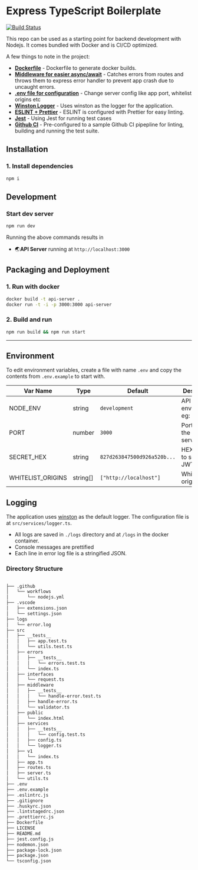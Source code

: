 # Express TypeScript Boilerplate

[![Build Status](https://github.com/peerbits-shrujal/node-typescript-express/workflows/Node%20CI/badge.svg)](https://github.com/peerbits-shrujal/node-typescript-express/actions?workflow=Node%20CI)

This repo can be used as a starting point for backend development with Nodejs. It comes bundled with Docker and is CI/CD optimized.

A few things to note in the project:

- **[Dockerfile](./Dockerfile)** - Dockerfile to generate docker builds.
- **[Middleware for easier async/await](./src/middleware/handle-error.ts)** - Catches errors from routes and throws them to express error handler to prevent app crash due to uncaught errors.
- **[.env file for configuration](#environment)** - Change server config like app port, whitelist origins etc
- **[Winston Logger](#logging)** - Uses winston as the logger for the application.
- **[ESLINT + Prettier](./.eslintrc.js)** - ESLINT is configured with Prettier for easy linting.
- **[Jest](./jest.config.js)** - Using Jest for running test cases
- **[Github CI](./.github/workflows/nodejs.yml)** - Pre-configured to a sample Github CI pipepline for linting, building and running the test suite.

## Installation

### 1. Install dependencies

```sh
npm i
```

## Development

### Start dev server

```sh
npm run dev
```

Running the above commands results in

- 🌏**API Server** running at `http://localhost:3000`

## Packaging and Deployment

### 1. Run with docker

```sh
docker build -t api-server .
docker run -t -i -p 3000:3000 api-server
```

### 2. Build and run

```sh
npm run build && npm run start
```

---

## Environment

To edit environment variables, create a file with name `.env` and copy the contents from `.env.example` to start with.

| Var Name          | Type     | Default                     | Description                            |
| ----------------- | -------- | --------------------------- | -------------------------------------- |
| NODE_ENV          | string   | `development`               | API runtime environment. eg: `staging` |
| PORT              | number   | `3000`                      | Port to run the API server on          |
| SECRET_HEX        | string   | `827d263847500d926a520b...` | HEX string to secure JWT               |
| WHITELIST_ORIGINS | string[] | `["http://localhost"]`      | White list origins                     |

## Logging

The application uses [winston](https://github.com/winstonjs/winston) as the default logger. The configuration file is at `src/services/logger.ts`.

- All logs are saved in `./logs` directory and at `/logs` in the docker container.
- Console messages are prettified
- Each line in error log file is a stringified JSON.

### Directory Structure

```sh

├── .github
│   └── workflows
│       └── nodejs.yml
├── .vscode
│   ├── extensions.json
│   └── settings.json
├── logs
│   └── error.log
├── src
│   ├── __tests__
│   │   ├── app.test.ts
│   │   └── utils.test.ts
│   ├── errors
│   │   ├── __tests__
│   │   │   └── errors.test.ts
│   │   └── index.ts
│   ├── interfaces
│   │   └── request.ts
│   ├── middleware
│   │   ├── __tests__
│   │   │   └── handle-error.test.ts
│   │   ├── handle-error.ts
│   │   └── validator.ts
│   ├── public
│   │   └── index.html
│   ├── services
│   │   ├── __tests__
│   │   │   └── config.test.ts
│   │   ├── config.ts
│   │   └── logger.ts
│   ├── v1
│   │   └── index.ts
│   ├── app.ts
│   ├── routes.ts
│   ├── server.ts
│   └── utils.ts
├── .env
├── .env.example
├── .eslintrc.js
├── .gitignore
├── .huskyrc.json
├── .lintstagedrc.json
├── .prettierrc.js
├── Dockerfile
├── LICENSE
├── README.md
├── jest.config.js
├── nodemon.json
├── package-lock.json
├── package.json
└── tsconfig.json
```
